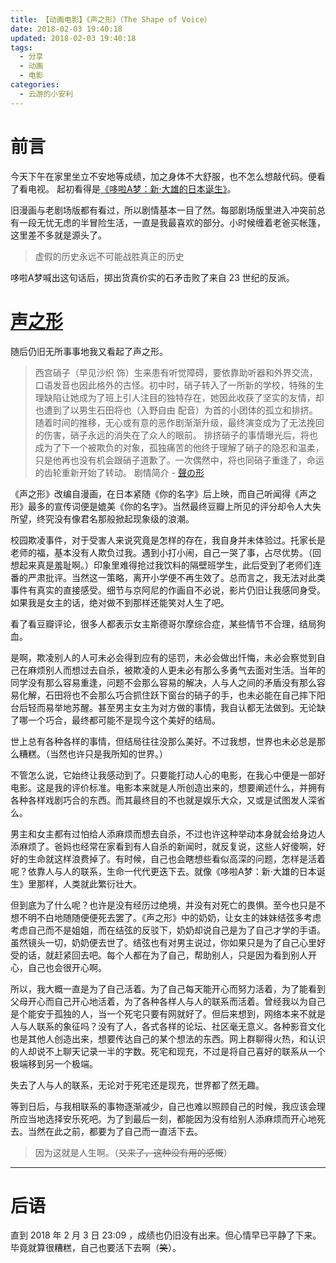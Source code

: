 ```yaml
---
title: 【动画电影】《声之形》（The Shape of Voice）
date: 2018-02-03 19:40:18
updated: 2018-02-03 19:40:18
tags:
  - 分享
  - 动画
  - 电影
categories:
  - 云游的小安利
---
```

# 前言

今天下午在家里坐立不安地等成绩，加之身体不大舒服，也不怎么想敲代码。便看了看电视。
起初看得是[《哆啦A梦：新·大雄的日本诞生》](https://movie.douban.com/subject/26527993/)。

旧漫画与老剧场版都有看过，所以剧情基本一目了然。每部剧场版里进入冲突前总有一段无忧无虑的半冒险生活，一直是我最喜欢的部分。小时候缠着老爸买帐篷，这里差不多就是源头了。

> 虚假的历史永远不可能战胜真正的历史

哆啦A梦喊出这句话后，掷出货真价实的石矛击败了来自 23 世纪的反派。

<!-- more -->

# [声之形](https://movie.douban.com/subject/26264454/)

随后仍旧无所事事地我又看起了声之形。

> 西宫硝子（早见沙织 饰）生来患有听觉障碍，要依靠助听器和外界交流，口语发音也因此格外的古怪。初中时，硝子转入了一所新的学校，特殊的生理缺陷让她成为了班上引人注目的独特存在，她因此收获了坚实的友情，却也遭到了以男生石田将也（入野自由 配音）为首的小团体的孤立和排挤。随着时间的推移，无心或有意的恶作剧渐渐升级，最终演变成为了无法挽回的伤害，硝子永远的消失在了众人的眼前。
> 排挤硝子的事情曝光后，将也成为了下一个被欺负的对象，孤独痛苦的他终于理解了硝子的隐忍和温柔，只是他再也没有机会跟硝子道歉了。一次偶然中，将也同硝子重逢了，命运的齿轮重新开始了转动。
> 剧情简介 - [聲の形](https://movie.douban.com/subject/26264454/)

《声之形》改编自漫画，在日本紧随《你的名字》后上映，而自己听闻得《声之形》最多的宣传词便是媲美《你的名字》。当然最终豆瓣上所见的评分却令人大失所望，终究没有像君名那般掀起现象级的浪潮。

校园欺凌事件，对于受害人来说究竟是怎样的存在，我自身并未体验过。托家长是老师的福，基本没有人欺负过我。遇到小打小闹，自己一哭了事，占尽优势。（回想起来真是羞耻啊。）印象里难得抢过我饮料的隔壁班学生，此后受到了老师们连番的严肃批评。当然这一策略，离开小学便不再生效了。总而言之，我无法对此类事件有真实的直接感受。细节与京阿尼的作画自不必说，影片仍旧让我感同身受。如果我是女主的话，绝对做不到那样还能笑对人生了吧。

看了看豆瓣评论，很多人都表示女主斯德哥尔摩综合症，某些情节不合理，结局狗血。

是啊，欺凌别人的人可未必会得到应有的惩罚，未必会做出忏悔，未必会察觉到自己在麻烦别人而想过去自杀，被欺凌的人更未必有那么多勇气去面对生活。当年的同学没有那么容易重逢，问题不会那么容易的解决，人与人之间的矛盾没有那么容易化解，石田将也不会那么巧合抓住跃下窗台的硝子的手，也未必能在自己摔下阳台后轻而易举地苏醒。甚至男主女主为对方做的事情，我自认都无法做到。无论缺了哪一个巧合，最终都可能不是现今这个美好的结局。

世上总有各种各样的事情，但结局往往没那么美好。不过我想，世界也未必总是那么糟糕。（当然也许只是我所知的世界。）

不管怎么说，它始终让我感动到了。只要能打动人心的电影，在我心中便是一部好电影。这是我的评价标准。电影本来就是人所创造出来的，想要阐述什么，并拥有各种各样戏剧巧合的东西。而其最终目的不也就是娱乐大众，又或是试图发人深省么。

男主和女主都有过怕给人添麻烦而想去自杀，不过也许这种举动本身就会给身边人添麻烦了。爸妈也经常在家看到有人自杀的新闻时，就反复说，这些人好傻啊，好好的生命就这样浪费掉了。有时候，自己也会瞎想些看似高深的问题，怎样是活着呢？依靠人与人的联系，生命一代代更迭下去。就像《哆啦A梦：新·大雄的日本诞生》里那样，人类就此繁衍壮大。

但到底为了什么呢？也许是没有经历过绝境，并没有对死亡的畏惧。至今也只是不想不明不白地随随便便死去罢了。《声之形》中的奶奶，让女主的妹妹结弦多考虑考虑自己而不是姐姐，而在结弦的反驳下，奶奶却说自己是为了自己才学的手语。虽然镜头一切，奶奶便去世了。结弦也有对男主说过，你如果只是为了自己心里好受的话，就赶紧回去吧。每个人都在为了自己，帮助别人，只是因为看到别人开心，自己也会很开心啊。

所以，我大概一直是为了自己活着。为了自己每天能开心而努力活着，为了能看到父母开心而自己开心地活着，为了各种各样人与人的联系而活着。曾经我以为自己是个能安于孤独的人，当一个死宅只要有网就好了。但后来想到，网络本来不就是人与人联系的象征吗？没有了人，各式各样的论坛、社区毫无意义。各种影音文化也是其他人创造出来，想要传达自己的某个想法的东西。网上群聊得火热，和认识的人却说不上聊天记录一半的字数。死宅和现充，不过是将自己喜好的联系从一个极端移到另一个极端。

失去了人与人的联系，无论对于死宅还是现充，世界都了然无趣。

等到日后，与我相联系的事物逐渐减少，自己也难以照顾自己的时候，我应该会理所应当地选择安乐死吧。为了到最后一刻，都能因为没有给别人添麻烦而开心地死去。当然在此之前，都要为了自己而一直活下去。

> 因为这就是人生啊。（~~又来了，这种没有用的感慨~~）

---

# 后语

直到 2018 年 2 月 3 日 23:09 ，成绩也仍旧没有出来。但心情早已平静了下来。
毕竟就算很糟糕，自己也要活下去啊（~~笑~~）。